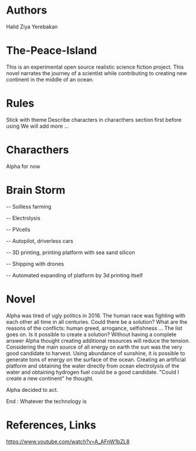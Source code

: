 # Authors
Halid Ziya Yerebakan


# The-Peace-Island
This is an experimental open source realistic science fiction project. This novel narrates the journey of a scientist while contributing to creating new continent in the middle of an ocean.  


# Rules
Stick with theme
Describe characters in characthers section first before using 
We will add more ...

# Characthers
Alpha for now



# Brain Storm

-- Soilless farming

-- Electrolysis

-- PVcells

-- Autopilot, driverless cars

-- 3D printing, printing platform with sea sand silicon 

-- Shipping with drones

-- Automated expanding of platform by 3d printing itself

# Novel

  Alpha was tired of ugly politics in 2016. The human race was fighting with each other all time in all centuries. Could there be a solution? What are the reasons of the conflicts: human greed, arrogance, selfishness ... The list goes on. Is it possible to create a solution? Without having a complete answer Alpha thought creating additional resources will reduce the tension. Considering the main source of all energy on earth the sun was the very good candidate to harvest. Using abundance of sunshine, it is possible to generate tons of energy on the surface of the ocean. Creating an artificial platform and obtaining the water directly from ocean electrolysis of the water and obtaining hydrogen fuel could be a good candidate. "Could I create a new continent" he thought. 
 
Alpha decided to act. 

 
End : Whatever the technology is 
  
  
# References, Links
https://www.youtube.com/watch?v=A_AFnW1bZL8
